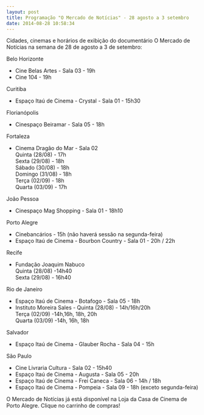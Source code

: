 ```yaml
---
layout: post
title: Programação "O Mercado de Notícias" - 28 agosto a 3 setembro
date: 2014-08-28 10:58:34
---
```

Cidades, cinemas e horários de exibição do documentário O Mercado de Notícias na semana de 28 de agosto a 3 de setembro:

Belo Horizonte

* Cine Belas Artes - Sala 03 - 19h
* Cine 104 - 19h

Curitiba

* Espaço Itaú de Cinema - Crystal - Sala 01 - 15h30

Florianópolis

* Cinespaço Beiramar - Sala 05 - 18h

Fortaleza

* Cinema Dragão do Mar - Sala 02\
  Quinta (28/08) - 17h\
  Sexta (29/08) - 18h\
  Sábado (30/08) - 18h\
  Domingo (31/08) - 18h\
  Terça (02/09) - 18h\
  Quarta (03/09) - 17h

João Pessoa

* Cinespaço Mag Shopping - Sala 01 - 18h10

Porto Alegre

* Cinebancários - 15h (não haverá sessão na segunda-feira)
* Espaço Itaú de Cinema - Bourbon Country - Sala 01 - 20h / 22h

Recife

* Fundação Joaquim Nabuco\
  Quinta (28/08) -14h40\
  Sexta (29/08) - 16h40

Rio de Janeiro

* Espaço Itaú de Cinema - Botafogo - Sala 05 - 18h
* Instituto Moreira Sales - Quinta (28/08) - 14h/16h/20h\
  Terça (02/09) -14h,16h, 18h, 20h\
  Quarta (03/09) -14h, 16h, 18h

Salvador

* Espaço Itaú de Cinema - Glauber Rocha - Sala 04 - 15h

São Paulo

* Cine Livraria Cultura - Sala 02 - 15h40
* Espaço Itaú de Cinema - Augusta - Sala 05 - 20h
* Espaço Itaú de Cinema - Frei Caneca - Sala 06 - 14h / 18h
* Espaço Itaú de Cinema - Pompeia - Sala 09 - 18h (exceto segunda-feira)

O Mercado de Notícias já está disponível na Loja da Casa de Cinema de Porto Alegre. Clique no carrinho de compras!